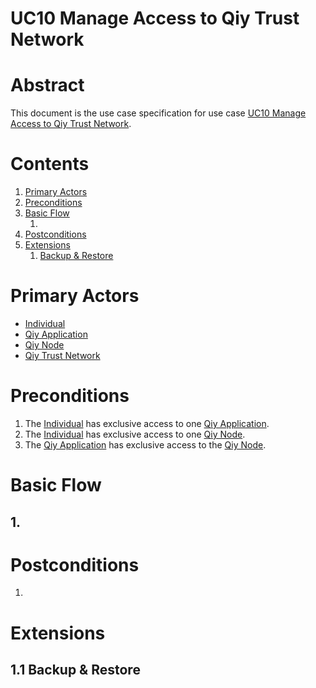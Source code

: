 # UC10 Manage Access to Qiy Trust Network

# Abstract

This document is the use case specification for use case [UC10 Manage Access to Qiy Trust Network](UC10%20Manage%20Access%20to%20Qiy%20Trust%20Network.md).

# Contents


1. [Primary Actors](#primary-actors)
1. [Preconditions](#preconditions)
1. [Basic Flow](#basic-flow)
	1. [](#1-)
1. [Postconditions](#postconditions)
1. [Extensions](#extensions)
	1. [Backup & Restore](#11-backup-&-restore)

# Primary Actors

* [Individual](../Definitions.md#individual)
* [Qiy Application](../Definitions.md#qiy-application)
* [Qiy Node](../Definitions.md#qiy-node)
* [Qiy Trust Network](../Definitions.md#qiy-trust-network)

# Preconditions

1. The [Individual](../Definitions.md#individual) has exclusive access to one [Qiy Application](../Definitions.md#qiy-application).
1. The [Individual](../Definitions.md#individual) has exclusive access to one [Qiy Node](../Definitions.md#qiy-node).
1. The [Qiy Application](../Definitions.md#qiy-application) has exclusive access to the [Qiy Node](../Definitions.md#qiy-node).

# Basic Flow

## 1. 

# Postconditions

1.

# Extensions

## 1.1 Backup & Restore

